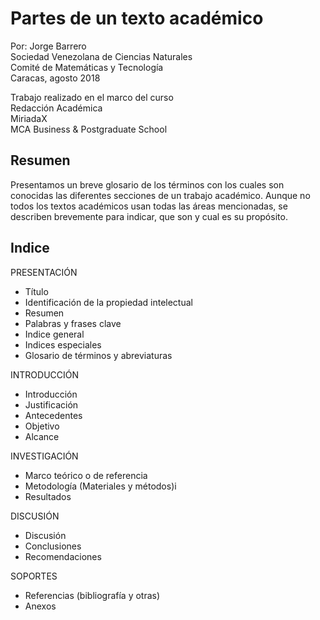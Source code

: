 # Partes de un texto académico

Por: Jorge Barrero\
Sociedad Venezolana de Ciencias Naturales\
Comité de Matemáticas y Tecnología\
Caracas, agosto 2018


Trabajo realizado en el marco del curso\
Redacción Académica\
MiriadaX\
MCA Business & Postgraduate School



## Resumen

Presentamos un breve glosario de los términos con los cuales son conocidas las diferentes secciones de un trabajo académico. Aunque no todos los textos académicos usan todas las áreas mencionadas, se describen brevemente para indicar, que son y cual es su propósito.


## Indice

PRESENTACIÓN
- Título
- Identificación de la propiedad intelectual
- Resumen
- Palabras y frases clave
- Indice general
- Indices especiales
- Glosario de términos y abreviaturas

INTRODUCCIÓN
- Introducción
- Justificación
- Antecedentes
- Objetivo
- Alcance

INVESTIGACIÓN
- Marco teórico o de referencia
- Metodología (Materiales y métodos)i
- Resultados

DISCUSIÓN
- Discusión
- Conclusiones
- Recomendaciones

SOPORTES
- Referencias (bibliografía y otras)
- Anexos
